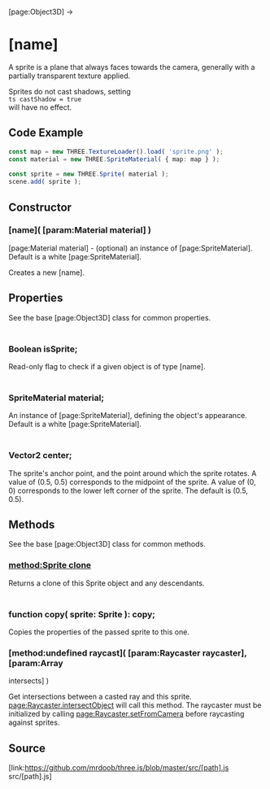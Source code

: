 [page:Object3D] →

# [name]

A sprite is a plane that always faces towards the camera, generally with a
partially transparent texture applied.  
  
Sprites do not cast shadows, setting  
```ts castShadow = true ```  
will have no effect.

## Code Example

  
```ts  
const map = new THREE.TextureLoader().load( 'sprite.png' );  
const material = new THREE.SpriteMaterial( { map: map } );  
  
const sprite = new THREE.Sprite( material );  
scene.add( sprite );  
```  

## Constructor

### [name]( [param:Material material] )

[page:Material material] - (optional) an instance of [page:SpriteMaterial].
Default is a white [page:SpriteMaterial].  
  
Creates a new [name].

## Properties

See the base [page:Object3D] class for common properties.

### <br/> Boolean isSprite; <br/>

Read-only flag to check if a given object is of type [name].

### <br/> SpriteMaterial material; <br/>

An instance of [page:SpriteMaterial], defining the object's appearance.
Default is a white [page:SpriteMaterial].

### <br/> Vector2 center; <br/>

The sprite's anchor point, and the point around which the sprite rotates. A
value of (0.5, 0.5) corresponds to the midpoint of the sprite. A value of (0,
0) corresponds to the lower left corner of the sprite. The default is (0.5,
0.5).

## Methods

See the base [page:Object3D] class for common methods.

### [method:Sprite clone]()

Returns a clone of this Sprite object and any descendants.

### <br/> function copy( sprite: Sprite ): copy; <br/>

Copies the properties of the passed sprite to this one.

###  [method:undefined raycast]( [param:Raycaster raycaster], [param:Array
intersects] )

Get intersections between a casted ray and this sprite.
[page:Raycaster.intersectObject]() will call this method. The raycaster must
be initialized by calling [page:Raycaster.setFromCamera]() before raycasting
against sprites.

## Source

[link:https://github.com/mrdoob/three.js/blob/master/src/[path].js
src/[path].js]

